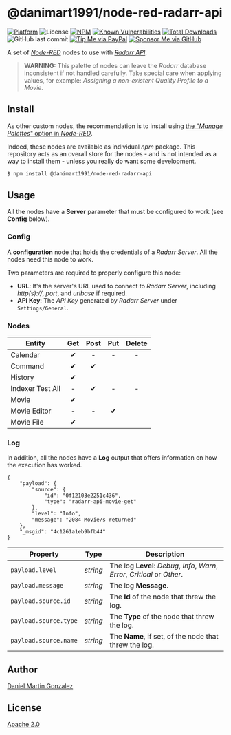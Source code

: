 # @danimart1991/node-red-radarr-api

[![Platform](https://img.shields.io/badge/platform-Node--RED-red)](https://nodered.org)
![License](https://img.shields.io/github/license/danimart1991/node-red-nodes.svg)
[![NPM](https://img.shields.io/npm/v/@danimart1991/node-red-radarr-api?logo=npm)](https://www.npmjs.org/package/@danimart1991/node-red-radarr-api)
[![Known Vulnerabilities](https://snyk.io/test/npm/@danimart1991/node-red-radarr-api/badge.svg)](https://snyk.io/test/npm/@danimart1991/node-red-radarr-api)
[![Total Downloads](https://img.shields.io/npm/dt/@danimart1991/node-red-radarr-api.svg)](https://www.npmjs.com/package/@danimart1991/node-red-radarr-api)
![GitHub last commit](https://img.shields.io/github/last-commit/danimart1991/node-red-nodes.svg)
[![Tip Me via PayPal](https://img.shields.io/badge/PayPal-tip%20me-blue.svg?logo=paypal&style=flat)](https://www.paypal.me/danimart1991)
[![Sponsor Me via GitHub](https://img.shields.io/badge/GitHub-sponsor%20me-blue.svg?logo=github&style=flat)](https://github.com/sponsors/danimart1991)

A set of [_Node-RED_](http://nodered.org/) nodes to use with [_Radarr API_](https://radarr.video/).

> **WARNING:** This palette of nodes can leave the _Radarr_ database inconsistent if not handled carefully. Take special care when applying values, for example: _Assigning a non-existent Quality Profile to a Movie._

## Install

As other custom nodes, the recommendation is to install using [the "_Manage Palettes_" option in _Node-RED_](https://nodered.org/docs/user-guide/runtime/adding-nodes).

Indeed, these nodes are available as individual _npm_ package. This repository acts as an overall store for the nodes - and is not intended as a way to install them - unless you really do want some development.

```bash
$ npm install @danimart1991/node-red-radarr-api
```

## Usage

All the nodes have a **Server** parameter that must be configured to work (see **Config** below).

### Config

A **configuration** node that holds the credentials of a _Radarr Server_. All the nodes need this node to work.

Two parameters are required to properly configure this node:

-   **URL**: It's the server's URL used to connect to _Radarr Server_, including _http(s)://_, _port_, and _urlbase_ if required.
-   **API Key**: The _API Key_ generated by _Radarr Server_ under `Settings/General`.

### Nodes

| Entity           | Get | Post | Put | Delete |
| ---------------- | :-: | :--: | :-: | :----: |
| Calendar         |  ✔  |  -   |  -  |   -    |
| Command          |  ✔  |  ✔   |     |        |
| History          |  ✔  |      |     |        |
| Indexer Test All |  -  |  ✔   |  -  |   -    |
| Movie            |  ✔  |      |     |        |
| Movie Editor     |  -  |  -   |  ✔  |        |
| Movie File       |  ✔  |      |     |        |

### Log

In addition, all the nodes have a **Log** output that offers information on how the execution has worked.

```jsonc
{
    "payload": {
        "source": {
            "id": "0f12103e2251c436",
            "type": "radarr-api-movie-get"
        },
        "level": "Info",
        "message": "2084 Movie/s returned"
    },
    "_msgid": "4c1261a1eb9bfb44"
}
```

| Property              | Type     | Description                                                                 |
| --------------------- | -------- | --------------------------------------------------------------------------- |
| `payload.level`       | _string_ | The log **Level**: _Debug_, _Info_, _Warn_, _Error_, _Critical_ or _Other_. |
| `payload.message`     | _string_ | The log **Message**.                                                        |
| `payload.source.id`   | _string_ | The **Id** of the node that threw the log.                                  |
| `payload.source.type` | _string_ | The **Type** of the node that threw the log.                                |
| `payload.source.name` | _string_ | The **Name**, if set, of the node that threw the log.                       |

## Author

[Daniel Martin Gonzalez](https://danielmartingonzalez.com)

## License

[Apache 2.0](LICENSE)
